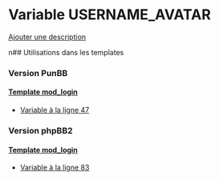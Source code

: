 # Variable USERNAME_AVATAR
[Ajouter une description](https://fa-tvars.appspot.com/USERNAME_AVATAR)

n## Utilisations dans les templates

### Version PunBB

#### [Template mod_login](punbb/mod_login.md)
* [Variable à la ligne 47](../punbb/mod_login.tpl#L47)

### Version phpBB2

#### [Template mod_login](subsilver/mod_login.md)
* [Variable à la ligne 83](../subsilver/mod_login.tpl#L83)